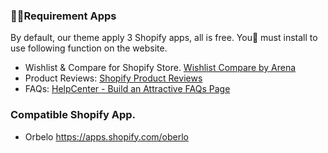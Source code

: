 ### Requirement Apps


By default, our theme apply 3 Shopify apps, all is free. You must install to use following function on the website.

* Wishlist & Compare for Shopify Store. [Wishlist Compare by Arena](https://apps.arenatheme.com/install)
* Product Reviews: [Shopify Product Reviews](https://apps.shopify.com/product-reviews)
* FAQs: [HelpCenter - Build an Attractive FAQs Page](https://apps.shopify.com/helpcenter?page=1&rating=1)

### Compatible Shopify App.

* Orbelo https://apps.shopify.com/oberlo